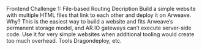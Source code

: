 Frontend Challenge 1: File-based Routing
Decription
Build a simple website with multiple HTML files that link to each other and deploy it on Arweave.
Why?
This is the easiest way to build a website and fits Arweave’s permanent storage model, and AR.IO gateways can’t execute server-side code. Use it for very simple websites when additional tooling would create too much overhead.
Tools
Dragondeploy, etc.